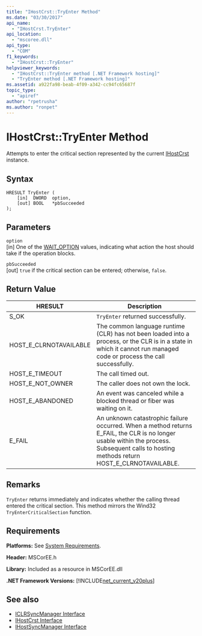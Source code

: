 ```yaml
---
title: "IHostCrst::TryEnter Method"
ms.date: "03/30/2017"
api_name: 
  - "IHostCrst.TryEnter"
api_location: 
  - "mscoree.dll"
api_type: 
  - "COM"
f1_keywords: 
  - "IHostCrst::TryEnter"
helpviewer_keywords: 
  - "IHostCrst::TryEnter method [.NET Framework hosting]"
  - "TryEnter method [.NET Framework hosting]"
ms.assetid: a922fa98-beab-4f09-a342-cc94fc65687f
topic_type: 
  - "apiref"
author: "rpetrusha"
ms.author: "ronpet"
---
```

# IHostCrst::TryEnter Method
Attempts to enter the critical section represented by the current [IHostCrst](../../../../docs/framework/unmanaged-api/hosting/ihostcrst-interface.md) instance.  
  
## Syntax  
  
```  
HRESULT TryEnter (  
    [in]  DWORD  option,  
    [out] BOOL   *pbSucceeded  
);  
```  
  
## Parameters  
 `option`  
 [in] One of the [WAIT_OPTION](../../../../docs/framework/unmanaged-api/hosting/wait-option-enumeration.md) values, indicating what action the host should take if the operation blocks.  
  
 `pbSucceeded`  
 [out] `true` if the critical section can be entered; otherwise, `false`.  
  
## Return Value  
  
|HRESULT|Description|  
|-------------|-----------------|  
|S_OK|`TryEnter` returned successfully.|  
|HOST_E_CLRNOTAVAILABLE|The common language runtime (CLR) has not been loaded into a process, or the CLR is in a state in which it cannot run managed code or process the call successfully.|  
|HOST_E_TIMEOUT|The call timed out.|  
|HOST_E_NOT_OWNER|The caller does not own the lock.|  
|HOST_E_ABANDONED|An event was canceled while a blocked thread or fiber was waiting on it.|  
|E_FAIL|An unknown catastrophic failure occurred. When a method returns E_FAIL, the CLR is no longer usable within the process. Subsequent calls to hosting methods return HOST_E_CLRNOTAVAILABLE.|  
  
## Remarks  
 `TryEnter` returns immediately and indicates whether the calling thread entered the critical section. This method mirrors the Wind32 `TryEnterCriticalSection` function.  
  
## Requirements  
 **Platforms:** See [System Requirements](../../../../docs/framework/get-started/system-requirements.md).  
  
 **Header:** MSCorEE.h  
  
 **Library:** Included as a resource in MSCorEE.dll  
  
 **.NET Framework Versions:** [!INCLUDE[net_current_v20plus](../../../../includes/net-current-v20plus-md.md)]  
  
## See also
- [ICLRSyncManager Interface](../../../../docs/framework/unmanaged-api/hosting/iclrsyncmanager-interface.md)
- [IHostCrst Interface](../../../../docs/framework/unmanaged-api/hosting/ihostcrst-interface.md)
- [IHostSyncManager Interface](../../../../docs/framework/unmanaged-api/hosting/ihostsyncmanager-interface.md)
